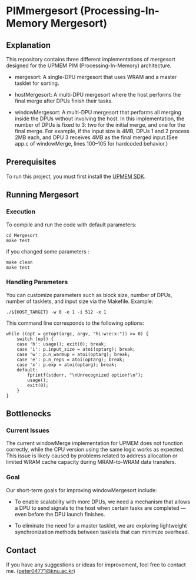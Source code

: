 # PIMmergesort (Processing-In-Memory Mergesort)

## Explanation

This repository contains three different implementations of mergesort designed for the UPMEM PIM (Processing-In-Memory) architecture.

* mergesort: A single-DPU mergesort that uses WRAM and a master tasklet for sorting.

* hostMergesort: A multi-DPU mergesort where the host performs the final merge after DPUs finish their tasks.

* windowMergesort: A multi-DPU mergesort that performs all merging inside the DPUs without involving the host. In this implementation, the number of DPUs is fixed to 3: two for the initial merge, and one for the final merge. For example, if the input size is 4MB, DPUs 1 and 2 process 2MB each, and DPU 3 receives 4MB as the final merged input.(See app.c of windowMerge, lines 100–105 for hardcoded behavior.)

## Prerequisites

To run this project, you must first install the [UPMEM SDK](https://sdk.upmem.com). 

## Running Mergesort

### Execution

To compile and run the code with default parameters:
```
cd Mergesort
make test
```
if you changed some parameters : 

```
make clean
make test
```
### Handling Parameters

You can customize parameters such as block size, number of DPUs, number of tasklets, and input size via the Makefile.
Example:
```
./${HOST_TARGET} -w 0 -e 1 -i 512 -x 1
```

This command line corresponds to the following options:

```
while ((opt = getopt(argc, argv, "hi:w:e:x:")) >= 0) {
    switch (opt) {
    case 'h': usage(); exit(0); break;
    case 'i': p.input_size = atoi(optarg); break;
    case 'w': p.n_warmup = atoi(optarg); break;
    case 'e': p.n_reps = atoi(optarg); break;
    case 'x': p.exp = atoi(optarg); break;
    default:
        fprintf(stderr, "\nUnrecognized option!\n");
        usage();
        exit(0);
    }
}
```


## Bottlenecks

### Current Issues

The current windowMerge implementation for UPMEM does not function correctly, while the CPU version using the same logic works as expected. This issue is likely caused by problems related to address allocation or limited WRAM cache capacity during MRAM-to-WRAM data transfers.

### Goal

Our short-term goals for improving windowMergesort include:

* To enable scalability with more DPUs, we need a mechanism that allows a DPU to send signals to the host when certain tasks are completed — even before the DPU launch finishes.

* To eliminate the need for a master tasklet, we are exploring lightweight synchronization methods between tasklets that can minimize overhead.

## Contact
If you have any suggestions or ideas for improvement, feel free to contact me. (peter04771@knu.ac.kr)


